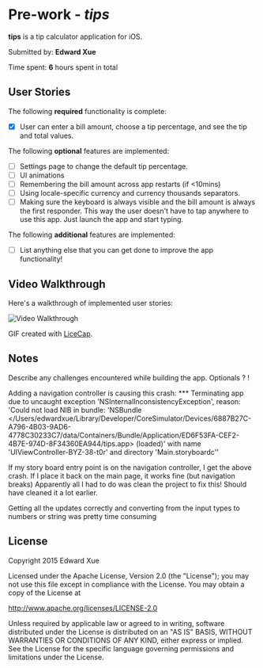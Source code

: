 # Pre-work - *tips*

**tips** is a tip calculator application for iOS.

Submitted by: **Edward Xue**

Time spent: **6** hours spent in total

## User Stories

The following **required** functionality is complete:
* [x] User can enter a bill amount, choose a tip percentage, and see the tip and total values.

The following **optional** features are implemented:
* [ ] Settings page to change the default tip percentage.
* [ ] UI animations
* [ ] Remembering the bill amount across app restarts (if <10mins)
* [ ] Using locale-specific currency and currency thousands separators.
* [ ] Making sure the keyboard is always visible and the bill amount is always the first responder. This way the user doesn't have to tap anywhere to use this app. Just launch the app and start typing.

The following **additional** features are implemented:

- [ ] List anything else that you can get done to improve the app functionality!

## Video Walkthrough 

Here's a walkthrough of implemented user stories:

<img src='http://i.imgur.com/mVesrls.gif' title='Video Walkthrough' width='' alt='Video Walkthrough' />

GIF created with [LiceCap](http://www.cockos.com/licecap/).

## Notes

Describe any challenges encountered while building the app.
Optionals ? !

Adding a navigation controller is causing this crash: 
*** Terminating app due to uncaught exception 'NSInternalInconsistencyException', reason: 'Could not load NIB in bundle: 'NSBundle </Users/edwardxue/Library/Developer/CoreSimulator/Devices/6887B27C-A796-4B03-9AD6-4778C30233C7/data/Containers/Bundle/Application/ED6F53FA-CEF2-4B7E-974D-8F34360EA944/tips.app> (loaded)' with name 'UIViewController-BYZ-38-t0r' and directory 'Main.storyboardc''

If my story board entry point is on the navigation controller, I get the above crash. If I place it back on the main page, it works fine (but navigation breaks)
Apparently all I had to do was clean the project to fix this! Should have cleaned it a lot earlier. 

Getting all the updates correctly and converting from the input types to numbers or string was pretty time consuming

## License

Copyright 2015 Edward Xue

Licensed under the Apache License, Version 2.0 (the "License");
you may not use this file except in compliance with the License.
You may obtain a copy of the License at

http://www.apache.org/licenses/LICENSE-2.0

Unless required by applicable law or agreed to in writing, software
distributed under the License is distributed on an "AS IS" BASIS,
WITHOUT WARRANTIES OR CONDITIONS OF ANY KIND, either express or implied.
See the License for the specific language governing permissions and
limitations under the License.
